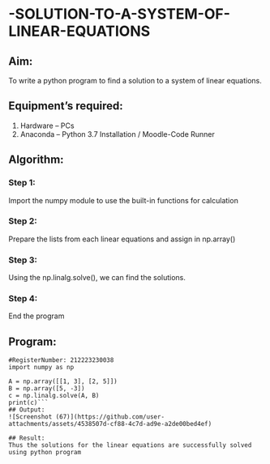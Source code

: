# -SOLUTION-TO-A-SYSTEM-OF-LINEAR-EQUATIONS
## Aim:
To write a python program to find a solution to a system of linear equations.
## Equipment’s required:
1. 	Hardware – PCs
2. 	Anaconda – Python 3.7 Installation / Moodle-Code Runner
## Algorithm:
### Step 1: 
Import the numpy module to use the built-in functions for calculation
### Step 2: 
Prepare the lists from each linear equations and assign in np.array()
### Step 3: 
Using the np.linalg.solve(), we can find the solutions.
### Step 4: 
End the program
## Program:
```#Developed by: Deepika R
#RegisterNumber: 212223230038
import numpy as np

A = np.array([[1, 3], [2, 5]])
B = np.array([5, -3])
c = np.linalg.solve(A, B) 
print(c)```
## Output:
![Screenshot (67)](https://github.com/user-attachments/assets/4538507d-cf88-4c7d-ad9e-a2de00bed4ef)

## Result: 
Thus the solutions for the linear equations are successfully solved using python program

